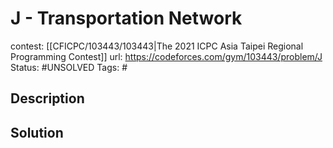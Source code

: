 # J - Transportation Network

contest: [[CFICPC/103443/103443|The 2021 ICPC Asia Taipei Regional Programming Contest]]
url: https://codeforces.com/gym/103443/problem/J
Status: #UNSOLVED
Tags: #

## Description

## Solution


